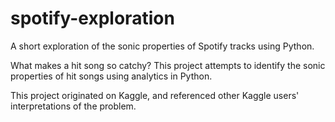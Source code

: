 # spotify-exploration
A short exploration of the sonic properties of Spotify tracks using Python. 

What makes a hit song so catchy? This project attempts to identify the sonic properties of hit songs using analytics in Python.  

This project originated on Kaggle, and referenced other Kaggle users' interpretations of the problem. 
